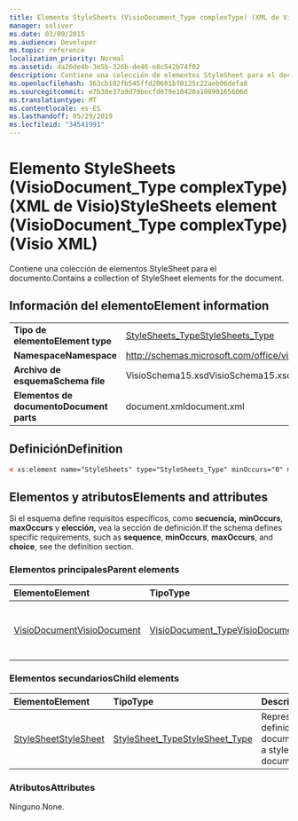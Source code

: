 ```yaml
---
title: Elemento StyleSheets (VisioDocument_Type complexType) (XML de Visio)
manager: soliver
ms.date: 03/09/2015
ms.audience: Developer
ms.topic: reference
localization_priority: Normal
ms.assetid: da26de4b-3e5b-326b-de46-e8c542b74f02
description: Contiene una colección de elementos StyleSheet para el documento.
ms.openlocfilehash: 363cb102fb545ffd20601bf0125c22aeb06defa8
ms.sourcegitcommit: e7b38e37a9d79becfd679e10420a19890165606d
ms.translationtype: MT
ms.contentlocale: es-ES
ms.lasthandoff: 05/29/2019
ms.locfileid: "34541991"
---
```

# <a name="stylesheets-element-visiodocument_type-complextype-visio-xml"></a><span data-ttu-id="11848-103">Elemento StyleSheets (VisioDocument_Type complexType) (XML de Visio)</span><span class="sxs-lookup"><span data-stu-id="11848-103">StyleSheets element (VisioDocument_Type complexType) (Visio XML)</span></span>

<span data-ttu-id="11848-104">Contiene una colección de elementos StyleSheet para el documento.</span><span class="sxs-lookup"><span data-stu-id="11848-104">Contains a collection of StyleSheet elements for the document.</span></span>
  
## <a name="element-information"></a><span data-ttu-id="11848-105">Información del elemento</span><span class="sxs-lookup"><span data-stu-id="11848-105">Element information</span></span>

|||
|:-----|:-----|
|<span data-ttu-id="11848-106">**Tipo de elemento**</span><span class="sxs-lookup"><span data-stu-id="11848-106">**Element type**</span></span> <br/> |[<span data-ttu-id="11848-107">StyleSheets_Type</span><span class="sxs-lookup"><span data-stu-id="11848-107">StyleSheets_Type</span></span>](stylesheets_type-complextypevisio-xml.md) <br/> |
|<span data-ttu-id="11848-108">**Namespace**</span><span class="sxs-lookup"><span data-stu-id="11848-108">**Namespace**</span></span> <br/> |http://schemas.microsoft.com/office/visio/2012/main  <br/> |
|<span data-ttu-id="11848-109">**Archivo de esquema**</span><span class="sxs-lookup"><span data-stu-id="11848-109">**Schema file**</span></span> <br/> |<span data-ttu-id="11848-110">VisioSchema15.xsd</span><span class="sxs-lookup"><span data-stu-id="11848-110">VisioSchema15.xsd</span></span>  <br/> |
|<span data-ttu-id="11848-111">**Elementos de documento**</span><span class="sxs-lookup"><span data-stu-id="11848-111">**Document parts**</span></span> <br/> |<span data-ttu-id="11848-112">document.xml</span><span class="sxs-lookup"><span data-stu-id="11848-112">document.xml</span></span>  <br/> |
   
## <a name="definition"></a><span data-ttu-id="11848-113">Definición</span><span class="sxs-lookup"><span data-stu-id="11848-113">Definition</span></span>

```XML
< xs:element name="StyleSheets" type="StyleSheets_Type" minOccurs="0" maxOccurs="1" ></xs:element >
```

## <a name="elements-and-attributes"></a><span data-ttu-id="11848-114">Elementos y atributos</span><span class="sxs-lookup"><span data-stu-id="11848-114">Elements and attributes</span></span>

<span data-ttu-id="11848-115">Si el esquema define requisitos específicos, como **secuencia,** **minOccurs**, **maxOccurs** y **elección,** vea la sección de definición.</span><span class="sxs-lookup"><span data-stu-id="11848-115">If the schema defines specific requirements, such as **sequence**, **minOccurs**, **maxOccurs**, and **choice**, see the definition section.</span></span> 
  
### <a name="parent-elements"></a><span data-ttu-id="11848-116">Elementos principales</span><span class="sxs-lookup"><span data-stu-id="11848-116">Parent elements</span></span>

|<span data-ttu-id="11848-117">**Elemento**</span><span class="sxs-lookup"><span data-stu-id="11848-117">**Element**</span></span>|<span data-ttu-id="11848-118">**Tipo**</span><span class="sxs-lookup"><span data-stu-id="11848-118">**Type**</span></span>|<span data-ttu-id="11848-119">**Descripción**</span><span class="sxs-lookup"><span data-stu-id="11848-119">**Description**</span></span>|
|:-----|:-----|:-----|
|[<span data-ttu-id="11848-120">VisioDocument</span><span class="sxs-lookup"><span data-stu-id="11848-120">VisioDocument</span></span>](visiodocument-elementvisio-xml.md) <br/> |[<span data-ttu-id="11848-121">VisioDocument_Type</span><span class="sxs-lookup"><span data-stu-id="11848-121">VisioDocument_Type</span></span>](visiodocument_type-complextypevisio-xml.md) <br/> |<span data-ttu-id="11848-122">Elemento raíz de un documento de Microsoft Visio.</span><span class="sxs-lookup"><span data-stu-id="11848-122">The root element of a Microsoft Visio document.</span></span>  <br/> |
   
### <a name="child-elements"></a><span data-ttu-id="11848-123">Elementos secundarios</span><span class="sxs-lookup"><span data-stu-id="11848-123">Child elements</span></span>

|<span data-ttu-id="11848-124">**Elemento**</span><span class="sxs-lookup"><span data-stu-id="11848-124">**Element**</span></span>|<span data-ttu-id="11848-125">**Tipo**</span><span class="sxs-lookup"><span data-stu-id="11848-125">**Type**</span></span>|<span data-ttu-id="11848-126">**Descripción**</span><span class="sxs-lookup"><span data-stu-id="11848-126">**Description**</span></span>|
|:-----|:-----|:-----|
|[<span data-ttu-id="11848-127">StyleSheet</span><span class="sxs-lookup"><span data-stu-id="11848-127">StyleSheet</span></span>](stylesheet-element-stylesheets_type-complextypevisio-xml.md) <br/> |[<span data-ttu-id="11848-128">StyleSheet_Type</span><span class="sxs-lookup"><span data-stu-id="11848-128">StyleSheet_Type</span></span>](stylesheet_type-complextypevisio-xml.md) <br/> |<span data-ttu-id="11848-129">Representa un estilo definido en un documento.</span><span class="sxs-lookup"><span data-stu-id="11848-129">Represents a style defined in a document.</span></span>  <br/> |
   
### <a name="attributes"></a><span data-ttu-id="11848-130">Atributos</span><span class="sxs-lookup"><span data-stu-id="11848-130">Attributes</span></span>

<span data-ttu-id="11848-131">Ninguno.</span><span class="sxs-lookup"><span data-stu-id="11848-131">None.</span></span>
  

